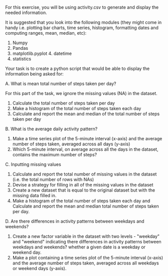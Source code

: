 For this exercise, you will be using activity.csv to generate and display the needed information.

It is suggested that you look into the following modules (they might come in handy i.e. plotting bar charts, time
series, histogram, formatting dates and computing ranges, mean, median, etc):
  1. Numpy
  2. Pandas
  3. matplotlib.pyplot 4. datetime
  5. statistics

Your task is to create a python script that would be able to display the information being asked for:

A. What is mean total number of steps taken per day?

For this part of the task, we ignore the missing values (NA) in the dataset.
  1. Calculate the total number of steps taken per day
  2. Make a histogram of the total number of steps taken each day
  3. Calculate and report the mean and median of the total number of steps taken per day
  
B. What is the average daily activity pattern?
  1. Make a time series plot of the 5-minute interval (x-axis) and the average number of steps taken,
  averaged across all days (y-axis)
  2. Which 5-minute interval, on average across all the days in the dataset, contains the maximum number of
     steps?
  
C. Inputting missing values
  1. Calculate and report the total number of missing values in the dataset (i.e. the total number of rows with
  NAs)
  2. Devise a strategy for filling in all of the missing values in the dataset
  3. Create a new dataset that is equal to the original dataset but with the missing data filled in.
  4. Make a histogram of the total number of steps taken each day and Calculate and report the mean and
     median total number of steps taken per day.
     
D. Are there differences in activity patterns between weekdays and weekends?
  1. Create a new factor variable in the dataset with two levels - "weekday" and "weekend" indicating
     there differences in activity patterns between weekdays and weekends?
     whether a given date is a weekday or weekend day.
  2. Make a plot containing a time series plot of the 5-minute interval (x-axis) and the average number of
     steps taken, averaged across all weekdays or weekend days (y-axis).
